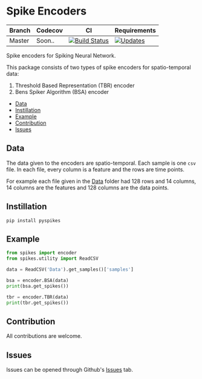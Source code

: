# Spike Encoders

| Branch | Codecov | CI | Requirements |
|--------|---------|---------------------------------------------------------------------------------------------------------------------------------------|--------------|
| Master | Soon.. | [![Build Status](https://travis-ci.org/akshaybabloo/Spikes.svg?branch=master)](https://travis-ci.org/akshaybabloo/Spikes) | [![Updates](https://pyup.io/repos/github/akshaybabloo/Spikes/shield.svg)](https://pyup.io/repos/github/akshaybabloo/Spikes/) |

Spike encoders for Spiking Neural Network.

This package consists of two types of spike encoders for spatio-temporal data:

1. Threshold Based Representation (TBR) encoder
2. Bens Spiker Algorithm (BSA) encoder

<!-- TOC -->

- [Data](#data)
- [Instillation](#instillation)
- [Example](#example)
- [Contribution](#contribution)
- [Issues](#issues)

<!-- /TOC -->

## Data

The data given to the encoders are spatio-temporal. Each sample is one `csv` file. In each file, every column is a feature and the rows are time points.

For example each file given in the [Data](https://github.com/akshaybabloo/Spikes/tree/master/Data) folder had 128 rows and 14 columns, 14 columns are the features and 128 columns are the data points.

## Instillation

```
pip install pyspikes
```

## Example

```python
from spikes import encoder
from spikes.utility import ReadCSV

data = ReadCSV('Data').get_samples()['samples']

bsa = encoder.BSA(data)
print(bsa.get_spikes())

tbr = encoder.TBR(data)
print(tbr.get_spikes())
```

## Contribution

All contributions are welcome.

## Issues

Issues can be opened through Github's [Issues](https://github.com/akshaybabloo/Spikes/issues) tab.
